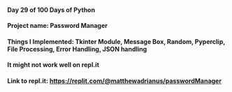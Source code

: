 #### Day 29 of 100 Days of Python
#### Project name: Password Manager
#### Things I Implemented: Tkinter Module, Message Box, Random, Pyperclip, File Processing, Error Handling, JSON handling

#### It might not work well on repl.it

#### Link to repl.it: https://replit.com/@matthewadrianus/passwordManager
